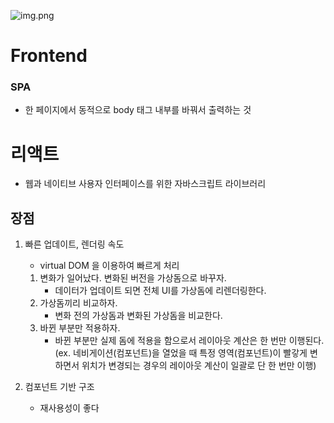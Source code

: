 ![img.png](react01.png)

# Frontend
### SPA
- 한 페이지에서 동적으로 body 태그 내부를 바꿔서 출력하는 것

# 리액트
- 웹과 네이티브 사용자 인터페이스를 위한 자바스크립트 라이브러리

## 장점
1. 빠른 업데이트, 렌더링 속도
   - virtual DOM 을 이용하여 빠르게 처리
   1. 변화가 일어났다. 변화된 버전을 가상돔으로 바꾸자.
      - 데이터가 업데이트 되면 전체 UI를 가상돔에 리렌더링한다.
   2. 가상돔끼리 비교하자.
      - 변화 전의 가상돔과 변화된 가상돔을 비교한다.
   3. 바뀐 부분만 적용하자.
      - 바뀐 부분만 실제 돔에 적용을 함으로서 레이아웃 계산은 한 번만 이행된다. (ex. 네비게이션(컴포넌트)을 열었을 때 특정 영역(컴포넌트)이 빨갛게 변하면서 위치가 변경되는 경우의 레이아웃 계산이 일괄로 단 한 번만 이행)

2. 컴포넌트 기반 구조
   - 재사용성이 좋다
